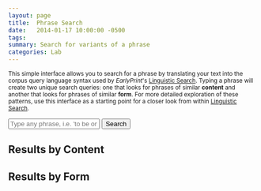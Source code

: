 ```yaml
---
layout: page
title:  Phrase Search
date:   2014-01-17 10:00:00 -0500
tags:
summary: Search for variants of a phrase
categories: Lab
---
```


<small>This simple interface allows you to search for a phrase by translating your text into the corpus query language syntax used by *EarlyPrint*'s [Linguistic Search](http://ada.artsci.wustl.edu:8080/corpus-frontend-1.2/all/search/). Typing a phrase will create two unique search queries: one that looks for phrases of similar **content** and another that looks for phrases of similar **form**. For more detailed exploration of these patterns, use this interface as a starting point for a closer look from within [Linguistic Search](http://ada.artsci.wustl.edu:8080/corpus-frontend-1.2/all/search/).</small>

<form class="bg-light-blue h4 mw7 center pa4 br2-ns ba b--black-10">
      <input class="f6 f5-l input-reset bn fl black-80 bg-white pa3 lh-solid w-100 w-75-m w-80-l br2-ns br--left-ns" type="text" placeholder="Type any phrase, i.e. 'to be or not to be' or 'for whom the bell tolls'" id="searchBox" />
      <button class="f6 f5-l button-reset fl pv3 tc bn bg-animate bg-black-70 hover-bg-black white pointer w-100 w-25-m w-20-l br2-ns br--right-ns" type="submit" id="submitSearch">Search</button>
</form>

<div class="w-50-ns fl pr4">
  <h2>Results by Content</h2>
  <div id="contentResults"></div>
</div>

<div class="w-50-ns fl">
  <h2>Results by Form</h2>
  <div id="formResults"></div>
</div>

<script type="module">
  import {html, render} from 'https://unpkg.com/lit-html?module';

  const form = document.forms[0]; //Full form for phrase search
  const searchInput = document.getElementById("searchBox") //Input box for phrase
  const resultsTemplate = (pattern, hits, docInfos) =>
    html`<p>Results based on this query:</p>
    <p class="ma3 pa3 br2 ba b--black-30">${pattern}</p>
    <a class="fr f6 link dim br2 ph3 pv2 mb2 dib white bg-dark-blue" href="http://ada.artsci.wustl.edu:8080/corpus-frontend-1.2/all/search/hits?number=20&first=0&patt=${encodeURIComponent(pattern)}" target="_blank">Go to full results</a>
    <h4 class="fl w-100">First 20 results:</h4>
    <ul class="list f6 center">
      ${hits.map(h => html`
        <li class="fl lh-copy pv3 ba bl-0 bt-0 br-0 b--dotted b--black-30 gray">
        <div class="b fl w-80 black">${h.match.reg.join(" ")}</div>
        <div class="fl w-20 tr">${docInfos[h.docPid].year}</div>
        <div class="fl w-100"><strong>${docInfos[h.docPid].author}</strong> | ${docInfos[h.docPid].title.substring(0,100)}...</div>
        </li>`)}
    </ul>
    `;
  const errorTemplate = () =>
  html`<p>No results! Try a different phrase.</p>
  <p>Sometimes an alternate spelling may work. If you're having trouble, use the more detailed <a href="http://ada.artsci.wustl.edu:8080/corpus-frontend-1.2/all/search/" target="_blank">Linguistic Search</a> interface.</p>`;
  const formResults = document.getElementById('formResults');
  const contentResults = document.getElementById('contentResults');

  const searchByForm = (string) => {
    let pattern = string.split(" ").map(word => `[reg="${word}"]`).join("");

    let request = new Request(`https://ada.artsci.wustl.edu/proxy_blacklab/all/hits?number=20&patt=${pattern}&outputformat=json`);
    fetch(request)
    .then(response => {
      if (response.status === 200) {
        return response.json();
      } else {
        throw new Error('Something went wrong on api server!');
      }
    })
    .then(response => {
      if (response.hits.length === 0) {
        render(errorTemplate(), formResults);
      } else {
        let match = response.hits[0].match;
        let new_pattern = match.pos.map(p => {if (p === "xx") { return "[]"} else { return `[pos="${p}"]`}}).join("");
        let request = new Request(`https://ada.artsci.wustl.edu/proxy_blacklab/all/hits?number=20&patt=${new_pattern}&outputformat=json`);
        fetch(request)
        .then(response => {
          if (response.status === 200) {
            return response.json();
          } else {
            throw new Error('Something went wrong on api server!');
          }
        })
        .then(response => {
          if (response.hits.length > 0) {
          render(resultsTemplate(new_pattern, response.hits, response.docInfos), formResults);
          } else { render(errorTemplate(), formResults) }
        }).catch(error => {
          console.error(error);
        });
      }

    }).catch(error => {
      console.error(error);
    });
  }

  const searchByContent = (string) => {
    let pattern = string.split(" ").map(word => `[reg="${word}"]`).join("");

    let request = new Request(`https://ada.artsci.wustl.edu/proxy_blacklab/all/hits?number=20&patt=${pattern}&outputformat=json`);
    fetch(request)
    .then(response => {
      if (response.status === 200) {
        return response.json();
      } else {
        throw new Error('Something went wrong on api server!');
      }
    })
    .then(response => {
      if (response.hits.length === 0) {
        render(errorTemplate(), contentResults);
      } else {
        let match = response.hits[0].match;
        let alphabet = "ABCDEFGHIJKLMNOPQRSTUVWXYZ"
        let imp_words = match.lemma.filter((l,idx) => match.pos[idx].startsWith("n") || match.pos[idx].startsWith("v") )
        let patt_1 = imp_words.map((l,idx,arr) => `${alphabet[idx]}:[lemma="${arr.join("|")}"]`).join("[]{0,3} ");
        let combos = Array.from(alphabet).slice(0,imp_words.length).map((a,i,arr) => arr.slice(i+1).map(b => [a, b])).flat(1)
        let patt_2 = combos.map(c => `${c[0]}.lemma != ${c[1]}.lemma`).join(" & ");
        let new_pattern = `${patt_1} :: ${patt_2}`
        let request = new Request(`https://ada.artsci.wustl.edu/proxy_blacklab/all/hits?number=20&patt=${encodeURIComponent(new_pattern)}&outputformat=json`);
        fetch(request)
        .then(response => {
          if (response.status === 200) {
            return response.json();
          } else {
            throw new Error('Something went wrong on api server!');
          }
        })
        .then(response => {
          if (response.hits.length > 0) {
          render(resultsTemplate(new_pattern, response.hits, response.docInfos), contentResults);
          } else { render(errorTemplate(), contentResults)}
        }).catch(error => {
          console.error(error);
        });
      }

    }).catch(error => {
      console.error(error);
    });
  }


  form.onsubmit = function(event) {
    // stop our form submission from refreshing the page
    event.preventDefault();

    let data = searchInput.value; // Get value of text area (usually from a CSV)
    let no_punct = data.replace(/[\.,:";\[\]\(\)\?\!]/g, "")
    searchByForm(no_punct);
    searchByContent(no_punct);
  };
</script>
